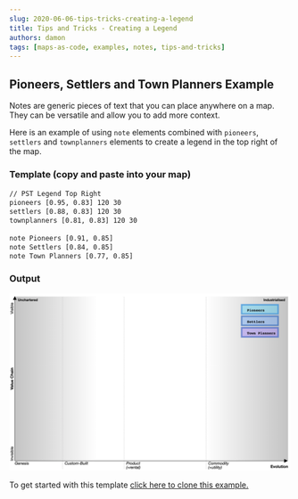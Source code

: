 ```yaml
---
slug: 2020-06-06-tips-tricks-creating-a-legend
title: Tips and Tricks - Creating a Legend
authors: damon
tags: [maps-as-code, examples, notes, tips-and-tricks]
---
```



## Pioneers, Settlers and Town Planners Example

Notes are generic pieces of text that you can place anywhere on a map.  They can be versatile and allow you to add more context.  

Here is an example of using `note` elements combined with `pioneers`, `settlers` and `townplanners` elements to create a legend in the top right of the map.

### Template (copy and paste into your map)

```
// PST Legend Top Right
pioneers [0.95, 0.83] 120 30
settlers [0.88, 0.83] 120 30
townplanners [0.81, 0.83] 120 30

note Pioneers [0.91, 0.85]
note Settlers [0.84, 0.85]
note Town Planners [0.77, 0.85]
```

### Output

![Pioneers, Settlers and Town Planner Legend Example](./tt2-pst.png)

To get started with this template <a href="https://onlinewardleymaps.com/#clone:owm-tips-tricks-pst" target="_blank">click here to clone this example.</a>